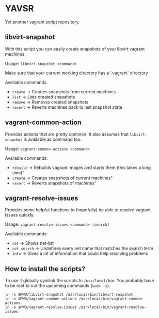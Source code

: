 # YAVSR
Yet another vagrant script repository.

## libvirt-snapshot
With this script you can easily create snapshots of your libvirt vagrant machines.

Usage: `libvirt-snapshot <command>`

Make sure that your current working directory has a '.vagrant' directory

Available commands:

* `create` -> Creates snapshots from current machines
* `list` -> Lists created snapshots
* `remove` -> Removes created snapshots
* `revert` -> Reverts machines back to last snapshot state


## vagrant-common-action
Provides actions that are pretty common.
It also assumes that `libvirt-snapshot` is available as command too.

Usage: `vagrant-common-actions <command>`

Available commands:
* `rebuild` -> Rebuilds vagrant images and starts them (this takes a long time)"
* `create` -> Creates snapshots of current machines"
* `revert` -> Reverts snapshots of machines"

## vagrant-resolve-issues
Provides some helpful functions to (hopefully) be able to resolve vagrant issues quickly.

Usage: `vagrant-resolve-issues <command> [search]`

Available commands:
* `net` -> Shows net-list
* `net search` -> Undefines every net name that matches the search term
* `info` -> Gives a lot of information that could help resolving problems



## How to install the scripts?

To use it globally symlink the scripts to `/usr/local/bin`.
You probably have to be root to run the upcoming commands (`sudo -s`).

```
ln -s $PWD/libvirt-snapshot /usr/local/bin/libvirt-snapshot
ln -s $PWD/vagrant-common-actions /usr/local/bin/vagrant-common-actions
ln -s $PWD/vagrant-resolve-issues /usr/local/bin/vagrant-resolve-issues
```
